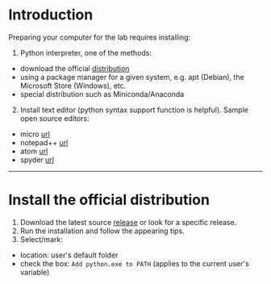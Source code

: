 # Introduction

Preparing your computer for the lab requires installing:

 1. Python interpreter, one of the methods:
  - download the official [distribution](https://www.python.org/)
  - using a package manager for a given system, e.g. apt (Debian), the Microsoft Store (Windows), etc.
  - special distribution such as Miniconda/Anaconda

 2. Install text editor (python syntax support function is helpful). Sample open source editors:
  - micro [url](https://github.com/zyedidia/micro/tree/master)
  - notepad++ [url](https://notepad-plus-plus.org/)
  - atom [url](https://atom.io/)
  - spyder [url](https://www.spyder-ide.org/)

---


# Install the official distribution

 1. Download the latest source [release](https://www.python.org/downloads/) or look for a specific release.
 2. Run the installation and follow the appearing tips.
 3. Select/mark:
  - location: user's default folder
  - check the box: `Add python.exe to PATH` (applies to the current user's variable)

